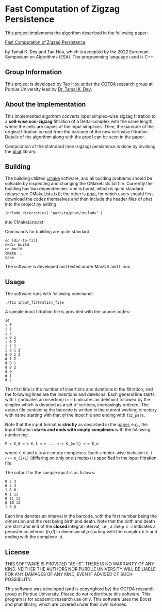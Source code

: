 # Fast Computation of Zigzag Persistence

This project implements the algorithm described in the following paper:

[Fast Computation of Zigzag Persistence](https://arxiv.org/pdf/2204.11080.pdf)

by Tamal K. Dey and Tao Hou, which is accepted by the 2022 European Symposium on Algorithms (ESA). The programming language used is C++.

## Group Information

This project is developed by [Tao Hou](https://taohou01.github.io) under the [CGTDA](https://www.cs.purdue.edu/homes/tamaldey/CGTDAwebsite/) research group at Purdue University lead by [Dr. Tamal K. Dey](https://www.cs.purdue.edu/homes/tamaldey/).

## About the Implementation

This implemented algorithm converts input simplex-wise zigzag filtration to a **cell-wise non-zigzag** filtration of a Delta-complex with the same length, where the cells are copies of the input simplices. Then, the barcode of the original filtration is read from the barcode of the new cell-wise filtration. Details of the algorithm along with the proof can be seen in the [paper](https://arxiv.org/pdf/2204.11080.pdf). 

Computation of the statndard (non-zigzag) persistence is done by invoking the [phat](https://github.com/blazs/phat) library.

## Building

The building utilized [cmake](https://cmake.org/) software, and all building problems should be solvable by inspecting and changing the CMakeLists.txt file. Currently the building has two dependencies: one is boost, which is quite standard (please see CMakeLists.txt); the other is [phat](https://github.com/blazs/phat), for which users should first download the codes themselves and then include the header files of phat into the project by adding

```
include_directories( "path/to/phat/include" ) 
```

into CMakeLists.txt.

Commands for building are quite standard:

```
cd [dir-to-fzz]
mkdir build
cd build
cmake ..
make
```

The software is developed and tested under MacOS and Linux. 

## Usage

The software runs with following command:

```
./fzz input_filtration_file
```

A sample input filtration file is provided with the source codes:

```
14
i 0
i 1
i 2
i 0 1
i 0 2
i 1 2
i 0 1 2
d 0 1 2
d 1 2
d 0 1
d 0 2
d 0
d 1
d 2
```

The first line is the number of insertions and deletions in the filtration, and the following lines are the insertions and deletions. Each general line starts with `i` (indicates an insertion) or `d` (indicates an deletion) followed by the simplex which is denoted as a set of vertices, increasingly ordered. The output file containing the barcode is written in the current working directory with name starting with that of the input file and ending with `fzz_pers`.

Note that the input format is **strictly** as described in the [paper](https://arxiv.org/pdf/2204.11080.pdf), e.g., the input filtration **starts and ends with empty complexes** with the following numbering:

```
F = K_0 <-> K_1 <-> ... <-> K_{m-1} <-> K_m
```

where `K_0` and `K_m` are empty complexes. Each simplex-wise inclusion `K_i <-> K_{i+1}` (differing on only one simplex) is specified in the input filtration file. 

The output for the sample input is as follows:

```
0 2 3
0 3 4
1 6 6
0 1 13
0 11 11
0 10 12
1 8 8
```
Each line denotes an interval in the barcode, with the first number being the dimension and the rest being birth and death. Note that the birth and death are start and end of the **closed** integral interval, i.e., a line `p b d` indicates a persistence interval [*b*,*d*] in dimensional *p* starting with the complex `K_b` and ending with the complex `K_d`.

## License

THIS SOFTWARE IS PROVIDED "AS-IS". THERE IS NO WARRANTY OF ANY KIND. NEITHER THE AUTHORS NOR PURDUE UNIVERSITY WILL BE LIABLE FOR ANY DAMAGES OF ANY KIND, EVEN IF ADVISED OF SUCH POSSIBILITY. 

This software was developed (and is copyrighted by) the CGTDA research group at Purdue University. Please do not redistribute this software. This program is for academic research use only. This software uses the Boost and phat library, which are covered under their own licenses.

